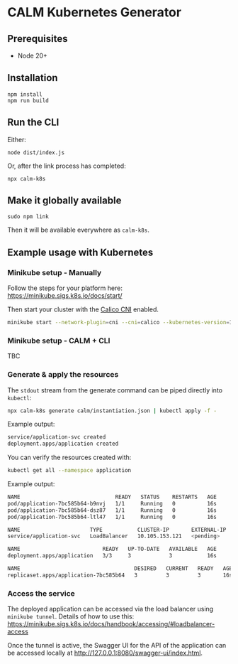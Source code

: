 # CALM Kubernetes Generator

## Prerequisites

- Node 20+

## Installation

```shell
npm install
npm run build
```

## Run the CLI

Either:

```shell
node dist/index.js
```

Or, after the link process has completed:

```shell
npx calm-k8s
```

## Make it globally available

```shell
sudo npm link
```

Then it will be available everywhere as `calm-k8s`.

## Example usage with Kubernetes

### Minikube setup - Manually

Follow the steps for your platform here: <https://minikube.sigs.k8s.io/docs/start/>

Then start your cluster with the [Calico CNI](https://www.tigera.io/project-calico/) enabled.

```sh
minikube start --network-plugin=cni --cni=calico --kubernetes-version=1.30.0
```

### Minikube setup - CALM + CLI

TBC

### Generate & apply the resources

The `stdout` stream from the generate command can be piped directly into `kubectl`:

```sh
npx calm-k8s generate calm/instantiation.json | kubectl apply -f -
```

Example output:

```sh
service/application-svc created
deployment.apps/application created
```

You can verify the resources created with:

```sh
kubectl get all --namespace application
```

Example output:

```sh
NAME                              READY   STATUS    RESTARTS   AGE
pod/application-7bc585b64-b9nvj   1/1     Running   0          16s
pod/application-7bc585b64-dsz87   1/1     Running   0          16s
pod/application-7bc585b64-ltl47   1/1     Running   0          16s

NAME                      TYPE           CLUSTER-IP       EXTERNAL-IP   PORT(S)          AGE
service/application-svc   LoadBalancer   10.105.153.121   <pending>     8080:31005/TCP   17s

NAME                          READY   UP-TO-DATE   AVAILABLE   AGE
deployment.apps/application   3/3     3            3           16s

NAME                                    DESIRED   CURRENT   READY   AGE
replicaset.apps/application-7bc585b64   3         3         3       16s
```

### Access the service

The deployed application can be accessed via the load balancer using `minikube tunnel`.
Details of how to use this: <https://minikube.sigs.k8s.io/docs/handbook/accessing/#loadbalancer-access>

Once the tunnel is active, the Swagger UI for the API of the application can be accessed locally at <http://127.0.0.1:8080/swagger-ui/index.html>.
